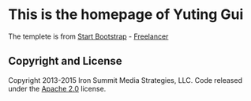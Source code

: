 # This is the homepage of Yuting Gui
The templete is from [Start Bootstrap](http://startbootstrap.com/) - [Freelancer](http://startbootstrap.com/template-overviews/freelancer/)


## Copyright and License

Copyright 2013-2015 Iron Summit Media Strategies, LLC. Code released under the [Apache 2.0](https://github.com/IronSummitMedia/startbootstrap-freelancer/blob/gh-pages/LICENSE) license.
